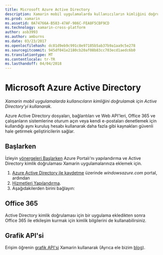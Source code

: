 ```yaml
---
title: Microsoft Azure Active Directory
description: Xamarin mobil uygulamalarda kullanıcıların kimliğini doğrulamak için Active Directory'yi kullanarak.
ms.prod: xamarin
ms.assetid: 0A74766A-B583-47AF-986C-FEA8F5CBF9CD
ms.technology: xamarin-cross-platform
author: asb3993
ms.author: amburns
ms.date: 03/23/2017
ms.openlocfilehash: dc81d9eb9c991c8e97185b5ab37b9a1aa9c5e278
ms.sourcegitcommit: 945df041e2180cb20af08b83cc703ecd1aedc6b0
ms.translationtype: MT
ms.contentlocale: tr-TR
ms.lasthandoff: 04/04/2018
---
```

# <a name="microsoft-azure-active-directory"></a>Microsoft Azure Active Directory

_Xamarin mobil uygulamalarda kullanıcıların kimliğini doğrulamak için Active Directory'yi kullanarak._


Azure Active Directory dosyaları, bağlantıları ve Web API'leri, Office 365 ve çalışanların sistemlerine oturum açın veya kendi e-postaları denetlemek için kullandığı aynı kuruluş hesabı kullanarak daha fazla gibi kaynakları güvenli hale getirmek geliştiricilerin sağlar.

## <a name="getting-started"></a>Başlarken

İzleyin [yönergeleri Başlarken](~/cross-platform/data-cloud/active-directory/get-started/index.md) Azure Portalı'nı yapılandırma ve Active Directory kimlik doğrulaması Xamarin uygulamalarınıza eklemek için.

1. [Azure Active Directory ile kaydetme](~/cross-platform/data-cloud/active-directory/get-started/register.md) üzerinde *windowsazure.com* portal, ardından
2. [Hizmetleri Yapılandırma](~/cross-platform/data-cloud/active-directory/get-started/configure.md).
3. Aşağıdakilerden birini bağlayın:

## <a name="office-365"></a>Office 365

Active Directory kimlik doğrulaması için bir uygulama ekledikten sonra Office 365 ile etkileşim kurmak için kimlik bilgilerini de kullanabilirsiniz.

## <a name="graph-api"></a>Grafik API'si

Erişim öğrenin [grafik API'si](~/cross-platform/data-cloud/active-directory/graph.md) Xamarin kullanarak (Ayrıca ele bizim [blog](http://blog.xamarin.com/authenticate-xamarin-mobile-apps-using-azure-active-directory/)).

